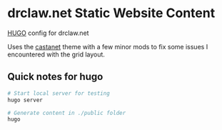 # drclaw.net Static Website Content

[HUGO](https://gohugo.io) config for drclaw.net

Uses the [castanet](https://github.com/mattstratton/castanet) theme with a few minor mods to fix some issues I encountered with the grid layout.

## Quick notes for hugo

```sh
# Start local server for testing
hugo server

# Generate content in ./public folder
hugo
```
